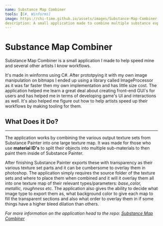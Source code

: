 ```yaml
---
name: Substance Map Combiner
tools: [C#, Winforms]
image: https://chi-time.github.io/assets/images/Substance-Map-Combiner-Project.jpg
description: A small application made to combine multiple substance exports into a single texture map.
---
```


Substance Map Combiner
=======================

Substance Map Combiner is a small application I made to help speed mine and several other artists I know workflows.

It's made in winforms using C#. After prototpying it with my own image manipulation on bitmaps I ended up using a library called ImageProcessor as it was far faster then my own implementation and has little size cost. The application helped me learn a great deal about creating front-end GUI's for users and has helped me in terms of developing game's UI and interactions as well. It's also helped me figure out how to help artists speed up their workflows by making tooling for them.

## What Does it Do?
---
The application works by combining the various output texture sets from Substance Painter into one large texture map. It was made for those who use **material ID's** to split their objects into multiple sub-materials to then paint them inside of Substance Painter. 

After finishing Substance Painter exports these with transparency as their various texture set parts and it can be cumbersome to overlay them in photoshop. The application simply requires the source folder of the texture sets and where to place them when combined and it will it overlay them all into one texture map of their relevant types/parameters: _base_color, metallic, roughness etc._
The application also gives the ability to decide what image type to export them as, what background color to give each map to fill the transparent sections and also what order to overlay them in if some things have a higher bleed dilation than others.

_For more information on the application head to the repo: [Substance Map Combiner](https://github.com/Chi-Time/Substance_Map_Combiner/tree/dev)_
